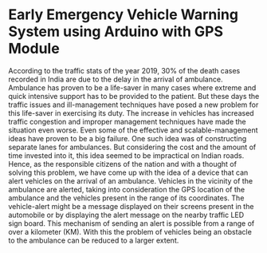 # Early Emergency Vehicle Warning System using Arduino with GPS Module
According to the traffic stats of the year 2019, 30% of the death cases recorded in India are due to the delay in the arrival of ambulance. Ambulance has proven to be a life-saver in many cases where extreme and quick intensive support has to be provided to the patient. But these days the traffic issues and ill-management techniques have posed a new problem for this life-saver in exercising its duty. The increase in vehicles has increased traffic congestion and improper management techniques have made the situation even worse. Even some of the effective and scalable-management ideas have proven to be a big failure. One such idea was of constructing separate lanes for ambulances. But considering the cost and the amount of time invested into it, this idea seemed to be impractical on Indian roads. Hence, as the responsible citizens of the nation and with a thought of solving this problem, we have come up with the idea of a device that can alert vehicles on the arrival of an ambulance. Vehicles in the vicinity of the ambulance are alerted, taking into consideration the GPS location of the ambulance and the vehicles present in the range of its coordinates. The vehicle-alert might be a message displayed on their screens present in the automobile or by displaying the alert message on the nearby traffic LED sign board. This mechanism of sending an alert is possible from a range of over a kilometer (KM). With this the problem of vehicles being an obstacle to the ambulance can be reduced to a larger extent.
